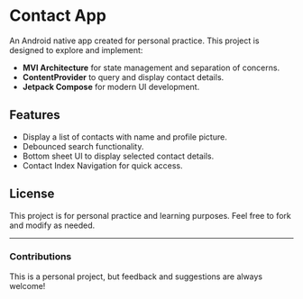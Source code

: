 # Contact App
An Android native app created for personal practice. This project is designed to explore and implement:
- **MVI Architecture** for state management and separation of concerns.
- **ContentProvider** to query and display contact details.
- **Jetpack Compose** for modern UI development.

## Features
- Display a list of contacts with name and profile picture.
- Debounced search functionality.
- Bottom sheet UI to display selected contact details.
- Contact Index Navigation for quick access.

## License
This project is for personal practice and learning purposes. Feel free to fork and modify as needed.

---
### Contributions
This is a personal project, but feedback and suggestions are always welcome!

